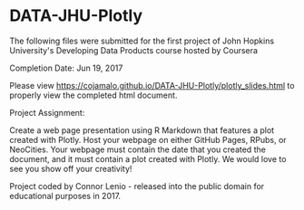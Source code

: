 # DATA-JHU-Plotly
The following files were submitted for the first project of John Hopkins University's Developing Data Products course hosted by Coursera

Completion Date: Jun 19, 2017

Please view https://cojamalo.github.io/DATA-JHU-Plotly/plotly_slides.html to properly view the completed html document.

Project Assignment:

Create a web page presentation using R Markdown that features a plot created with Plotly. Host your webpage on either GitHub Pages, RPubs, or NeoCities. Your webpage must contain the date that you created the document, and it must contain a plot created with Plotly. We would love to see you show off your creativity!

Project coded by Connor Lenio - released into the public domain for educational purposes in 2017.
